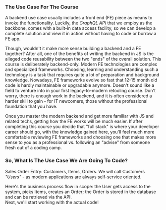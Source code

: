 ### The Use Case For The Course

A backend use case usually includes a front end (FE) piece as means to invoke the functionality. Luckily, the *GraphQL API* that we employ as the backbone, comes with a built-in data access facility, so we can develop a complete solution and view it in action without having to code or borrow a FE app. 

Though, wouldn't it make more sense building a backend and a FE together? After all, one of the benefits of writing the backend in JS is the alleged code reusability between the two "ends" of the overall solution. This course is deliberately backend-only. Modern FE technologies are complex and specialized frameworks. Choosing, learning and understanding such a technology is a task that requires quite a lot of preparation and background knowledge. Nowadays, FE frameworks evolve so fast that 12-15 month old code is hardly maintainable or upgradable anymore. Doesn't sound like a field to venture into in your first legacy-to-modern retooling course. Don't worry, there is enough work in the backend, and it is often considered a harder skill to gain - for IT newcomers, those without the professional foundation that you have.

 Once you master the modern backend and get more familiar with JS and related techs, getting how the FE works will be much easier. If after completing this course you decide that "full stack" is where your developer career should go, with the knowledge gained here, you'll feel much more comfortable reviewing FE frameworks and choosing one that makes more sense to you as a professional vs. following an "advise" from someone fresh out of a coding camp.

### So, What Is The Use Case We Are Going To Code?

Sales Order Entry: Customers, Items, Orders. We will call Customers *"Users"* - as modern applications are always self-service oriented. 

Here's the business process flow in scope: the User gets access to the system, picks Items, creates an Order; the Order is stored in the database and can be retrieved via the API.
<br>
Next, we'll start working with the actual code!
